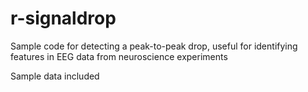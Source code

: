 # r-signaldrop
Sample code for detecting a peak-to-peak drop, useful for identifying features in EEG data from neuroscience experiments


Sample data included
